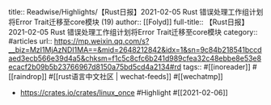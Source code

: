 title:: Readwise/Highlights/【Rust日报】2021-02-05 Rust 错误处理工作组计划将Error Trait迁移至core模块 (19)
author:: [[Folyd]]
full-title:: 【Rust日报】2021-02-05 Rust 错误处理工作组计划将Error Trait迁移至core模块
category:: #articles
url:: https://mp.weixin.qq.com/s?__biz=MzI1MjAzNDI1MA==&mid=2648212842&idx=1&sn=9c84b218541bccdaed3ecb566e39d4a5&chksm=f1c5c8cfc6b241d989cfea32c48ebbe8e53e8ecacf2b09b5b23766967d8150a75bd5cd4a2134#rd
tags:: #[[inoreader]] #[[raindrop]] #[[rust语言中文社区 | wechat-feeds]] #[[wechatmp]]

- https://crates.io/crates/linux_once #Highlight #[[2021-02-06]]